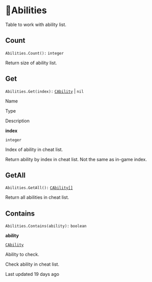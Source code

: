 # 🔮Abilities

Table to work with ability list\.

## [](#count)Count

`Abilities.Count():` `integer`

Return size of ability list\.

## [](#get)Get

`Abilities.Get(index):` [`CAbility`](https://uczone.gitbook.io/api-v2.0/game-components/core/ability) \| `nil`

Name

Type

Description

**index**

`integer`

Index of ability in cheat list\.

Return ability by index in cheat list\. Not the same as in\-game index\.

## [](#getall)GetAll

`Abilities.GetAll():` [`CAbility[]`](https://uczone.gitbook.io/api-v2.0/game-components/core/ability)

Return all abilities in cheat list\.

## [](#contains)Contains

`Abilities.Contains(ability):` `boolean`

**ability**

[`CAbility`](https://uczone.gitbook.io/api-v2.0/game-components/core/ability)

Ability to check\.

Check ability in cheat list\.

Last updated 19 days ago

